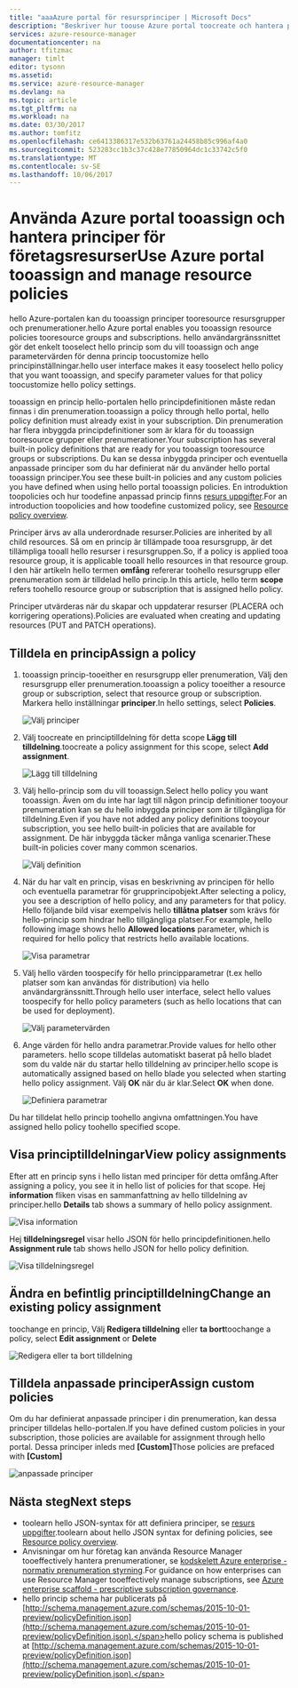 ```yaml
---
title: "aaaAzure portal för resursprinciper | Microsoft Docs"
description: "Beskriver hur toouse Azure portal toocreate och hantera principer för hanteraren för filserverresurser. Principer kan tillämpas på hello prenumerationen eller resursen grupper."
services: azure-resource-manager
documentationcenter: na
author: tfitzmac
manager: timlt
editor: tysonn
ms.assetid: 
ms.service: azure-resource-manager
ms.devlang: na
ms.topic: article
ms.tgt_pltfrm: na
ms.workload: na
ms.date: 03/30/2017
ms.author: tomfitz
ms.openlocfilehash: ce6413386317e532b63761a24458b85c996af4a0
ms.sourcegitcommit: 523283cc1b3c37c428e77850964dc1c33742c5f0
ms.translationtype: MT
ms.contentlocale: sv-SE
ms.lasthandoff: 10/06/2017
---
```

# <a name="use-azure-portal-tooassign-and-manage-resource-policies"></a><span data-ttu-id="1265e-104">Använda Azure portal tooassign och hantera principer för företagsresurser</span><span class="sxs-lookup"><span data-stu-id="1265e-104">Use Azure portal tooassign and manage resource policies</span></span>
<span data-ttu-id="1265e-105">hello Azure-portalen kan du tooassign principer tooresource resursgrupper och prenumerationer.</span><span class="sxs-lookup"><span data-stu-id="1265e-105">hello Azure portal enables you tooassign resource policies tooresource groups and subscriptions.</span></span> <span data-ttu-id="1265e-106">hello användargränssnittet gör det enkelt tooselect hello princip som du vill tooassign och ange parametervärden för denna princip toocustomize hello principinställningar.</span><span class="sxs-lookup"><span data-stu-id="1265e-106">hello user interface makes it easy tooselect hello policy that you want tooassign, and specify parameter values for that policy toocustomize hello policy settings.</span></span> 

<span data-ttu-id="1265e-107">tooassign en princip hello-portalen hello principdefinitionen måste redan finnas i din prenumeration.</span><span class="sxs-lookup"><span data-stu-id="1265e-107">tooassign a policy through hello portal, hello policy definition must already exist in your subscription.</span></span> <span data-ttu-id="1265e-108">Din prenumeration har flera inbyggda principdefinitioner som är klara för du tooassign tooresource grupper eller prenumerationer.</span><span class="sxs-lookup"><span data-stu-id="1265e-108">Your subscription has several built-in policy definitions that are ready for you tooassign tooresource groups or subscriptions.</span></span> <span data-ttu-id="1265e-109">Du kan se dessa inbyggda principer och eventuella anpassade principer som du har definierat när du använder hello portal tooassign principer.</span><span class="sxs-lookup"><span data-stu-id="1265e-109">You see these built-in policies and any custom policies you have defined when using hello portal tooassign policies.</span></span> <span data-ttu-id="1265e-110">En introduktion toopolicies och hur toodefine anpassad princip finns [resurs uppgifter](resource-manager-policy.md).</span><span class="sxs-lookup"><span data-stu-id="1265e-110">For an introduction toopolicies and how toodefine customized policy, see [Resource policy overview](resource-manager-policy.md).</span></span>

<span data-ttu-id="1265e-111">Principer ärvs av alla underordnade resurser.</span><span class="sxs-lookup"><span data-stu-id="1265e-111">Policies are inherited by all child resources.</span></span> <span data-ttu-id="1265e-112">Så om en princip är tillämpade tooa resursgrupp, är det tillämpliga tooall hello resurser i resursgruppen.</span><span class="sxs-lookup"><span data-stu-id="1265e-112">So, if a policy is applied tooa resource group, it is applicable tooall hello resources in that resource group.</span></span> <span data-ttu-id="1265e-113">I den här artikeln hello termen **omfång** refererar toohello resursgrupp eller prenumeration som är tilldelad hello princip.</span><span class="sxs-lookup"><span data-stu-id="1265e-113">In this article, hello term **scope** refers toohello resource group or subscription that is assigned hello policy.</span></span> 

<span data-ttu-id="1265e-114">Principer utvärderas när du skapar och uppdaterar resurser (PLACERA och korrigering operations).</span><span class="sxs-lookup"><span data-stu-id="1265e-114">Policies are evaluated when creating and updating resources (PUT and PATCH operations).</span></span>

## <a name="assign-a-policy"></a><span data-ttu-id="1265e-115">Tilldela en princip</span><span class="sxs-lookup"><span data-stu-id="1265e-115">Assign a policy</span></span>

1. <span data-ttu-id="1265e-116">tooassign princip-tooeither en resursgrupp eller prenumeration, Välj den resursgrupp eller prenumeration.</span><span class="sxs-lookup"><span data-stu-id="1265e-116">tooassign a policy tooeither a resource group or subscription, select that resource group or subscription.</span></span> <span data-ttu-id="1265e-117">Markera hello inställningar **principer**.</span><span class="sxs-lookup"><span data-stu-id="1265e-117">In hello settings, select **Policies**.</span></span>

   ![Välj principer](./media/resource-manager-policy-portal/select-policies.png)

2. <span data-ttu-id="1265e-119">Välj toocreate en principtilldelning för detta scope **Lägg till tilldelning**.</span><span class="sxs-lookup"><span data-stu-id="1265e-119">toocreate a policy assignment for this scope, select **Add assignment**.</span></span>

   ![Lägg till tilldelning](./media/resource-manager-policy-portal/add-assignment.png)

3. <span data-ttu-id="1265e-121">Välj hello-princip som du vill tooassign.</span><span class="sxs-lookup"><span data-stu-id="1265e-121">Select hello policy you want tooassign.</span></span> <span data-ttu-id="1265e-122">Även om du inte har lagt till någon princip definitioner tooyour prenumeration kan se du hello inbyggda principer som är tillgängliga för tilldelning.</span><span class="sxs-lookup"><span data-stu-id="1265e-122">Even if you have not added any policy definitions tooyour subscription, you see hello built-in policies that are available for assignment.</span></span> <span data-ttu-id="1265e-123">De här inbyggda täcker många vanliga scenarier.</span><span class="sxs-lookup"><span data-stu-id="1265e-123">These built-in policies cover many common scenarios.</span></span>

   ![Välj definition](./media/resource-manager-policy-portal/select-definition.png)

4. <span data-ttu-id="1265e-125">När du har valt en princip, visas en beskrivning av principen för hello och eventuella parametrar för grupprincipobjekt.</span><span class="sxs-lookup"><span data-stu-id="1265e-125">After selecting a policy, you see a description of hello policy, and any parameters for that policy.</span></span> <span data-ttu-id="1265e-126">Hello följande bild visar exempelvis hello **tillåtna platser** som krävs för hello-princip som hindrar hello tillgängliga platser.</span><span class="sxs-lookup"><span data-stu-id="1265e-126">For example, hello following image shows hello **Allowed locations** parameter, which is required for hello policy that restricts hello available locations.</span></span>

   ![Visa parametrar](./media/resource-manager-policy-portal/show-parameters.png)

5. <span data-ttu-id="1265e-128">Välj hello värden toospecify för hello principparametrar (t.ex hello platser som kan användas för distribution) via hello användargränssnitt.</span><span class="sxs-lookup"><span data-stu-id="1265e-128">Through hello user interface, select hello values toospecify for hello policy parameters (such as hello locations that can be used for deployment).</span></span>

   ![Välj parametervärden](./media/resource-manager-policy-portal/select-parameters.png)

6. <span data-ttu-id="1265e-130">Ange värden för hello andra parametrar.</span><span class="sxs-lookup"><span data-stu-id="1265e-130">Provide values for hello other parameters.</span></span> <span data-ttu-id="1265e-131">hello scope tilldelas automatiskt baserat på hello bladet som du valde när du startar hello tilldelning av principer.</span><span class="sxs-lookup"><span data-stu-id="1265e-131">hello scope is automatically assigned based on hello blade you selected when starting hello policy assignment.</span></span> <span data-ttu-id="1265e-132">Välj **OK** när du är klar.</span><span class="sxs-lookup"><span data-stu-id="1265e-132">Select **OK** when done.</span></span>

   ![Definiera parametrar](./media/resource-manager-policy-portal/define-parameters.png)

  <span data-ttu-id="1265e-134">Du har tilldelat hello princip toohello angivna omfattningen.</span><span class="sxs-lookup"><span data-stu-id="1265e-134">You have assigned hello policy toohello specified scope.</span></span>

## <a name="view-policy-assignments"></a><span data-ttu-id="1265e-135">Visa principtilldelningar</span><span class="sxs-lookup"><span data-stu-id="1265e-135">View policy assignments</span></span>

<span data-ttu-id="1265e-136">Efter att en princip syns i hello listan med principer för detta omfång.</span><span class="sxs-lookup"><span data-stu-id="1265e-136">After assigning a policy, you see it in hello list of policies for that scope.</span></span> <span data-ttu-id="1265e-137">Hej **information** fliken visas en sammanfattning av hello tilldelning av principer.</span><span class="sxs-lookup"><span data-stu-id="1265e-137">hello **Details** tab shows a summary of hello policy assignment.</span></span>

![Visa information](./media/resource-manager-policy-portal/show-details.png)

<span data-ttu-id="1265e-139">Hej **tilldelningsregel** visar hello JSON för hello principdefinitionen.</span><span class="sxs-lookup"><span data-stu-id="1265e-139">hello **Assignment rule** tab shows hello JSON for hello policy definition.</span></span>

![Visa tilldelningsregel](./media/resource-manager-policy-portal/show-assignment-rule.png)

## <a name="change-an-existing-policy-assignment"></a><span data-ttu-id="1265e-141">Ändra en befintlig principtilldelning</span><span class="sxs-lookup"><span data-stu-id="1265e-141">Change an existing policy assignment</span></span>

<span data-ttu-id="1265e-142">toochange en princip, Välj **Redigera tilldelning** eller **ta bort**</span><span class="sxs-lookup"><span data-stu-id="1265e-142">toochange a policy, select **Edit assignment** or **Delete**</span></span>

![Redigera eller ta bort tilldelning](./media/resource-manager-policy-portal/edit-delete-policy.png)

## <a name="assign-custom-policies"></a><span data-ttu-id="1265e-144">Tilldela anpassade principer</span><span class="sxs-lookup"><span data-stu-id="1265e-144">Assign custom policies</span></span>

<span data-ttu-id="1265e-145">Om du har definierat anpassade principer i din prenumeration, kan dessa principer tilldelas hello-portalen.</span><span class="sxs-lookup"><span data-stu-id="1265e-145">If you have defined custom policies in your subscription, those policies are available for assignment through hello portal.</span></span> <span data-ttu-id="1265e-146">Dessa principer inleds med **[Custom]**</span><span class="sxs-lookup"><span data-stu-id="1265e-146">Those policies are prefaced with **[Custom]**</span></span>

![anpassade principer](./media/resource-manager-policy-portal/show-custom-policy.png)

## <a name="next-steps"></a><span data-ttu-id="1265e-148">Nästa steg</span><span class="sxs-lookup"><span data-stu-id="1265e-148">Next steps</span></span>
* <span data-ttu-id="1265e-149">toolearn hello JSON-syntax för att definiera principer, se [resurs uppgifter](resource-manager-policy.md).</span><span class="sxs-lookup"><span data-stu-id="1265e-149">toolearn about hello JSON syntax for defining policies, see [Resource policy overview](resource-manager-policy.md).</span></span>
* <span data-ttu-id="1265e-150">Anvisningar om hur företag kan använda Resource Manager tooeffectively hantera prenumerationer, se [kodskelett Azure enterprise - normativ prenumeration styrning](resource-manager-subscription-governance.md).</span><span class="sxs-lookup"><span data-stu-id="1265e-150">For guidance on how enterprises can use Resource Manager tooeffectively manage subscriptions, see [Azure enterprise scaffold - prescriptive subscription governance](resource-manager-subscription-governance.md).</span></span>
* <span data-ttu-id="1265e-151">hello princip schema har publicerats på [http://schema.management.azure.com/schemas/2015-10-01-preview/policyDefinition.json](http://schema.management.azure.com/schemas/2015-10-01-preview/policyDefinition.json).</span><span class="sxs-lookup"><span data-stu-id="1265e-151">hello policy schema is published at [http://schema.management.azure.com/schemas/2015-10-01-preview/policyDefinition.json](http://schema.management.azure.com/schemas/2015-10-01-preview/policyDefinition.json).</span></span> 

